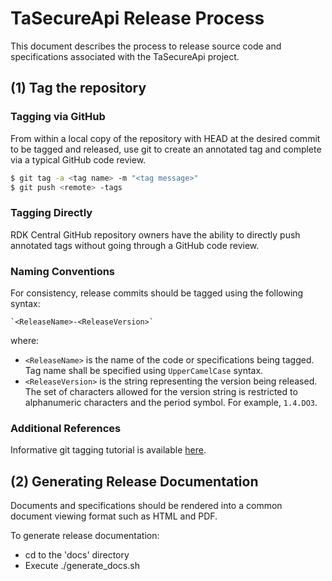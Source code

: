 # TaSecureApi Release Process

This document describes the process to release source code and specifications associated with the
TaSecureApi project.

## (1) Tag the repository

### Tagging via GitHub

From within a local copy of the repository with HEAD at the desired commit to be tagged and
released, use git to create an annotated tag and complete via a typical GitHub code review.

```sh
$ git tag -a <tag name> -m "<tag message>"
$ git push <remote> -tags
```

### Tagging Directly

RDK Central GitHub repository owners have the ability to directly push annotated tags without going
through a GitHub code review.

### Naming Conventions

For consistency, release commits should be tagged using the following syntax:

```text
`<ReleaseName>-<ReleaseVersion>`
```

where:
- `<ReleaseName>` is the name of the code or specifications being tagged. Tag name shall be
  specified using `UpperCamelCase` syntax.
- `<ReleaseVersion>` is the string representing the version being released. The set of characters
  allowed for the version string is restricted to alphanumeric characters and the period symbol. For
  example, `1.4.DO3`.

### Additional References

Informative git tagging tutorial is available [here](https://git-scm.com/book/en/v2/Git-Basics-Tagging).

## (2) Generating Release Documentation

Documents and specifications should be rendered into a common document viewing format such as HTML
and PDF. 

To generate release documentation:
- cd to the 'docs' directory
- Execute ./generate_docs.sh
